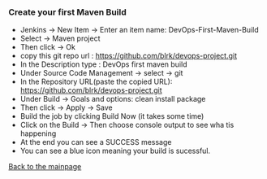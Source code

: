 ### Create your first Maven Build
* Jenkins -> New Item -> Enter an item name: DevOps-First-Maven-Build
* Select -> Maven project
* Then click -> Ok
* copy this git repo url : https://github.com/blrk/devops-project.git
* In the 	Description type : DevOps first maven build
* Under Source Code Management -> select -> git
* In the Repository URL(paste the copied URL): https://github.com/blrk/devops-project.git
* Under Build -> Goals and options: clean install package
* Then click -> Apply -> Save
* Build the job by clicking Build Now (it takes some time)
* Click on the Build -> Then choose console output to see wha tis happening 
* At the end you can see a SUCCESS message
* You can see a blue icon meaning your build is sucessful. 

[Back to the mainpage](https://github.com/blrk/learn-devops.io/wiki)


